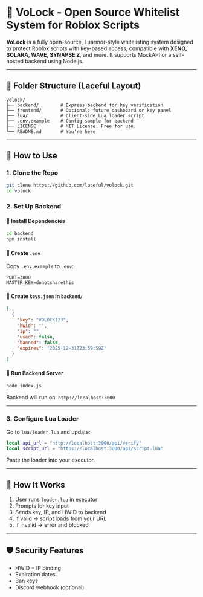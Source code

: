 # 🔐 VoLock - Open Source Whitelist System for Roblox Scripts

**VoLock** is a fully open-source, Luarmor-style whitelisting system designed to protect Roblox scripts with key-based access, compatible with **XENO, SOLARA, WAVE, SYNAPSE Z**, and more. It supports MockAPI or a self-hosted backend using Node.js.

---

## 📁 Folder Structure (Laceful Layout)

```
volock/
├── backend/        # Express backend for key verification
├── frontend/       # Optional: future dashboard or key panel
├── lua/            # Client-side Lua loader script
├── .env.example    # Config sample for backend
├── LICENSE         # MIT License. Free for use. 
└── README.md       # You're here
```

---

## 🚀 How to Use

### 1. Clone the Repo

```bash
git clone https://github.com/laceful/volock.git
cd volock
```

### 2. Set Up Backend

#### 🔹 Install Dependencies

```bash
cd backend
npm install
```

#### 🔹 Create `.env`

Copy `.env.example` to `.env`:

```env
PORT=3000
MASTER_KEY=donotsharethis
```

#### 🔹 Create `keys.json` in `backend/`

```json
[
  {
    "key": "VOLOCK123",
    "hwid": "",
    "ip": "",
    "used": false,
    "banned": false,
    "expires": "2025-12-31T23:59:59Z"
  }
]
```

#### 🔹 Run Backend Server

```bash
node index.js
```

Backend will run on: `http://localhost:3000`

---

### 3. Configure Lua Loader

Go to `lua/loader.lua` and update:

```lua
local api_url = "http://localhost:3000/api/verify"
local script_url = "https://localhost:3000/api/script.lua"
```

Paste the loader into your executor.

---

## 🧠 How It Works

1. User runs `loader.lua` in executor
2. Prompts for key input
3. Sends key, IP, and HWID to backend
4. If valid → script loads from your URL
5. If invalid → error and blocked

---

## 🛡️ Security Features

* HWID + IP binding
* Expiration dates
* Ban keys
* Discord webhook (optional)
